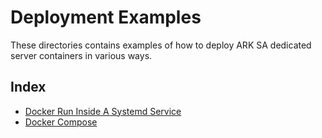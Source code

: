 # Deployment Examples

These directories contains examples of how to deploy ARK SA dedicated server containers in various ways.

## Index

* [Docker Run Inside A Systemd Service](docker-run-with-systemd/README.md)
* [Docker Compose](docker-compose/README.md)
